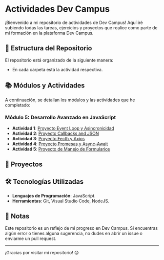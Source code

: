 # Actividades Dev Campus
 
 ¡Bienvenido a mi repositorio de actividades de Dev Campus! Aquí iré subiendo todas las tareas, ejercicios y proyectos que realice como parte de mi formación en la plataforma Dev Campus.
 
 ## 📁 Estructura del Repositorio
 
 El repositorio está organizado de la siguiente manera:
  - En cada carpeta está la actividad respectiva.
 
 
 ## 📚 Módulos y Actividades
 
 A continuación, se detallan los módulos y las actividades que he completado:
 
 ### Módulo 5: Desarrollo Avanzado en JavaScript
 - **Actividad 1**: [Proyecto Event Loop y Asincronicidad](https://github.com/eduardotec05/DesarrolloAvanzadoJS-DEV/tree/main/Proyecto%20Event%20Loop%20y%20Asincronicidad)
- **Actividad 2**: [Proyecto Callbacks and JSON](https://github.com/eduardotec05/DesarrolloAvanzadoJS-DEV/tree/main/Proyecto%20Callbacks%20and%20JSON)
- **Actividad 3**: [Proyecto Fecth y Axios](https://github.com/eduardotec05/DesarrolloAvanzadoJS-DEV/tree/main/Proyecto%20Fecth%20y%20Axios)
- **Actividad 4**: [Proyecto Promesas y Async-Await](https://github.com/eduardotec05/DesarrolloAvanzadoJS-DEV/tree/main/Proyecto%20Promesas%20y%20Async-Await)
- **Actividad 5**: [Proyecto de Manejo de Formularios](https://github.com/eduardotec05/DesarrolloAvanzadoJS-DEV/tree/main/Proyecto%20de%20Manejo%20de%20Formularios)

 ## 🚀 Proyectos
 
 
 ## 🛠️ Tecnologías Utilizadas
 
 - **Lenguajes de Programación**: JavaScript.
 - **Herramientas**: Git, Visual Studio Code, NodeJS.
 
 ## 📝 Notas
 
 Este repositorio es un reflejo de mi progreso en Dev Campus. Si encuentras algún error o tienes alguna sugerencia, no dudes en abrir un issue o enviarme un pull request.
 
 
 ---
 
 ¡Gracias por visitar mi repositorio! 😊
